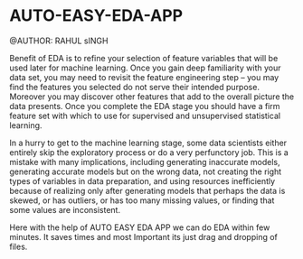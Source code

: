 # AUTO-EASY-EDA-APP
@AUTHOR: RAHUL sINGH

Benefit of EDA is to refine your selection of feature variables that will be used later for machine learning. Once you gain deep familiarity with your data set, you may need to revisit the feature engineering step – you may find the features you selected do not serve their intended purpose. Moreover you may discover other features that add to the overall picture the data presents. Once you complete the EDA stage you should have a firm feature set with which to use for supervised and unsupervised statistical learning.

In a hurry to get to the machine learning stage, some data scientists either entirely skip the exploratory process or do a very perfunctory job. This is a mistake with many implications, including generating inaccurate models, generating accurate models but on the wrong data, not creating the right types of variables in data preparation, and using resources inefficiently because of realizing only after generating models that perhaps the data is skewed, or has outliers, or has too many missing values, or finding that some values are inconsistent.

Here with the help of AUTO EASY EDA APP we can do EDA within few minutes. It saves times and most Important its just drag and dropping of files.
